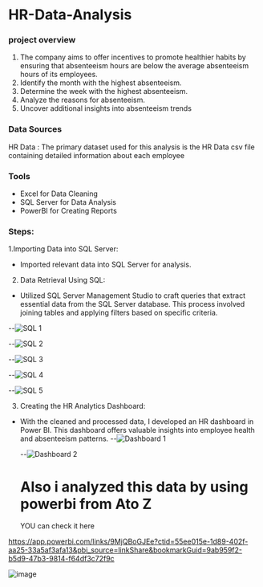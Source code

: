 # HR-Data-Analysis

### project overview
1. The company aims to offer incentives to promote healthier habits by ensuring that absenteeism hours are below the average absenteeism hours of its employees.
2. Identify the month with the highest absenteeism.
3. Determine the week with the highest absenteeism.
4. Analyze the reasons for absenteeism.
6. Uncover additional insights into absenteeism trends

### Data Sources
HR Data : The primary dataset used for this analysis is the HR Data csv file containing detailed information about each employee 

### Tools 

- Excel for Data Cleaning
- SQL Server for Data Analysis
- PowerBI for Creating Reports

### Steps:

1.Importing Data into SQL Server:
  - Imported relevant data into SQL Server for analysis.
2. Data Retrieval Using SQL:
  - Utilized SQL Server Management Studio to craft queries that extract essential data from the SQL Server database. This process involved joining tables and 
   applying filters based on specific criteria.

--![SQL 1](https://github.com/user-attachments/assets/6cf6212f-069e-4276-b785-c57db31ca6d0)

--![SQL 2](https://github.com/user-attachments/assets/19bed330-d57d-4b42-8b6f-8193adc189f0)

--![SQL 3](https://github.com/user-attachments/assets/6c285e2f-8069-4252-906d-40da884cdadb)

--![SQL 4](https://github.com/user-attachments/assets/5df2ed4a-b85e-448c-936d-a8b56caf8b4e)

--![SQL 5](https://github.com/user-attachments/assets/383de09f-6ac1-4588-acc4-bc82099bbf38)





3. Creating the HR Analytics Dashboard:
  - With the cleaned and processed data, I developed an HR dashboard in Power BI. This dashboard offers valuable insights into employee health and absenteeism 
    patterns.
    --![Dashboard 1](https://github.com/user-attachments/assets/4af89784-bd2e-4d93-a1b9-ea9c460dd424)

    --![Dashboard 2](https://github.com/user-attachments/assets/25f0b4be-8ea5-49b3-a358-1a725365e9ec)


    # Also i analyzed this data by using powerbi from Ato Z

    YOU can check it here
    
 https://app.powerbi.com/links/9MjQBoGJEe?ctid=55ee015e-1d89-402f-aa25-33a5af3afa13&pbi_source=linkShare&bookmarkGuid=9ab959f2-b5d9-47b3-9814-f64df3c72f9c


  ![image](https://github.com/user-attachments/assets/c478dfd0-ded2-48c8-938b-a134fe35e3fc)







